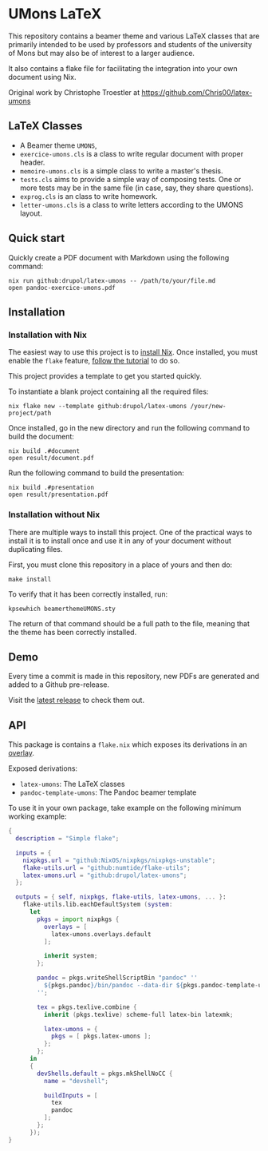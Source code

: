 # UMons LaTeX

This repository contains a beamer theme and various LaTeX classes that are
primarily intended to be used by professors and students of the university of
Mons but may also be of interest to a larger audience.

It also contains a flake file for facilitating the integration into your own
document using Nix.

Original work by Christophe Troestler at https://github.com/Chris00/latex-umons

## LaTeX Classes

- A Beamer theme `UMONS`,
- `exercice-umons.cls` is a class to write regular document with proper header.
- `memoire-umons.cls` is a simple class to write a master's thesis.
- `tests.cls` aims to provide a simple way of composing tests.  One or
  more tests may be in the same file (in case, say, they share
  questions).
- `exprog.cls` is an class to write homework.
- `letter-umons.cls` is a class to write letters according to the UMONS layout.

## Quick start

Quickly create a PDF document with Markdown using the following command:

```shell
nix run github:drupol/latex-umons -- /path/to/your/file.md
open pandoc-exercice-umons.pdf
```

## Installation

### Installation with Nix

The easiest way to use this project is to [install Nix][install nix].
Once installed, you must enable the `flake` feature,
[follow the tutorial][nix flake wiki] to do so.

This project provides a template to get you started quickly.

To instantiate a blank project containing all the required files:

```shell
nix flake new --template github:drupol/latex-umons /your/new-project/path
```

Once installed, go in the new directory and run the following command to build
the document:

```shell
nix build .#document
open result/document.pdf
```

Run the following command to build the presentation:

```shell
nix build .#presentation
open result/presentation.pdf
```

### Installation without Nix

There are multiple ways to install this project. One of the practical
ways to install it is to install once and use it in any of your document without
duplicating files.

First, you must clone this repository in a place of yours and then do:

```shell
make install
```

To verify that it has been correctly installed, run:

```shell
kpsewhich beamerthemeUMONS.sty
```

The return of that command should be a full path to the file, meaning that the
theme has been correctly installed.

## Demo

Every time a commit is made in this repository, new PDFs are generated and added
to a Github pre-release.

Visit the [latest release][latest release] to check them out.

## API

This package is contains a `flake.nix` which exposes its derivations in an
[overlay][nix overlays].

Exposed derivations:
- `latex-umons`: The LaTeX classes
- `pandoc-template-umons`: The Pandoc beamer template

To use it in your own package, take example on the following minimum working
example:

```nix
{
  description = "Simple flake";

  inputs = {
    nixpkgs.url = "github:NixOS/nixpkgs/nixpkgs-unstable";
    flake-utils.url = "github:numtide/flake-utils";
    latex-umons.url = "github:drupol/latex-umons";
  };

  outputs = { self, nixpkgs, flake-utils, latex-umons, ... }:
    flake-utils.lib.eachDefaultSystem (system:
      let
        pkgs = import nixpkgs {
          overlays = [
            latex-umons.overlays.default
          ];

          inherit system;
        };

        pandoc = pkgs.writeShellScriptBin "pandoc" ''
          ${pkgs.pandoc}/bin/pandoc --data-dir ${pkgs.pandoc-template-umons} $@
        '';

        tex = pkgs.texlive.combine {
          inherit (pkgs.texlive) scheme-full latex-bin latexmk;

          latex-umons = {
            pkgs = [ pkgs.latex-umons ];
          };
        };
      in
      {
        devShells.default = pkgs.mkShellNoCC {
          name = "devshell";

          buildInputs = [
            tex
            pandoc
          ];
        };
      });
}
```

[install nix]: https://nixos.org/download.html
[nix flake wiki]: https://nixos.wiki/wiki/Flakes
[latest release]: https://github.com/drupol/latex-umons/releases/latest
[nix overlays]: https://nixos.wiki/wiki/Overlays
